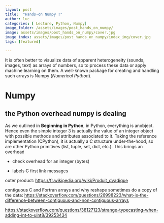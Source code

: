 ```yaml
---
layout: post
title:  "Hands-on Numpy !"
author: luc
categories: [ Lecture, Python, Numpy]
image_folder: /assets/images/post_hands_on_numpy/
image: assets/images/post_hands_on_numpy/cover.jpg
image_index: assets/images/post_hands_on_numpy/index_img/cover.jpg
tags: [featured]

---
```


It is often better to visualize data of apparent heterogeneity (sounds, images, text) as arrays of numbers, so to process these data or apply machine learning on them. A well-known package for creating and handling such arrays is Numpy (*Numerical Python*).

# Numpy

## the Python overhead numpy is dealing

As we outlined in **Beginning in Python**, in Python, everything is anobject. Hence even the simple integer 3 is actually the value of an integer object with possible methods and attributes associated to it. Taking the reference implementation (CPython), it is actually a C structure under-the-hood, so are other Python primitives (list, tuple, set, dict, etc.). This brings an overhead

- check overhead for an integer (bytes)

- labels C first link messages

outer product: https://fr.wikipedia.org/wiki/Produit_dyadique

contiguous C and Fortran arrays and why reshape sometimes do a copy of the data:
https://stackoverflow.com/questions/26998223/what-is-the-difference-between-contiguous-and-non-contiguous-arrays


https://stackoverflow.com/questions/38127123/strange-typecasting-when-adding-int-to-uint8/39253434